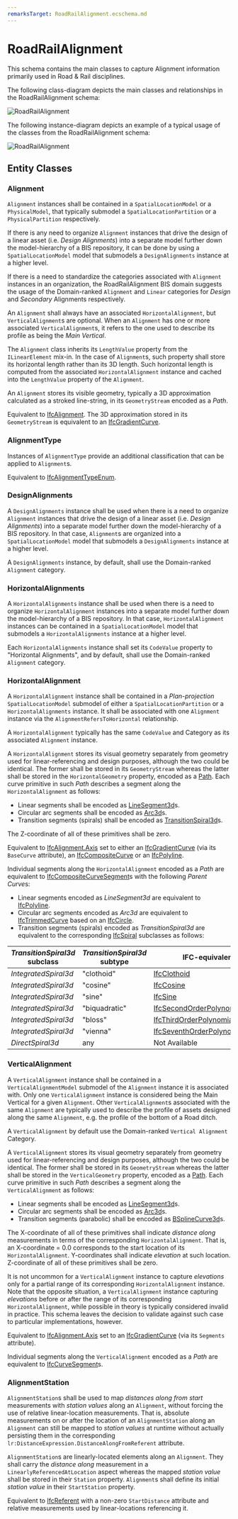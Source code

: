 ```yaml
---
remarksTarget: RoadRailAlignment.ecschema.md
---
```


# RoadRailAlignment

This schema contains the main classes to capture Alignment information primarily used in Road & Rail disciplines.

The following class-diagram depicts the main classes and relationships in the RoadRailAlignment schema:

![RoadRailAlignment](./media/RoadRailAlignment-classes.png)

The following instance-diagram depicts an example of a typical usage of the classes from the RoadRailAlignment schema:

![RoadRailAlignment](./media/RoadRailAlignment-instances.png)

## Entity Classes

### Alignment

`Alignment` instances shall be contained in a `SpatialLocationModel` or a `PhysicalModel`, that typically submodel a `SpatialLocationPartition` or a `PhysicalPartition` respectively. 

If there is any need to organize `Alignment` instances that drive the design of a linear asset (i.e. *Design Alignments*) into a separate model further down the model-hierarchy of a BIS repository, it can be done by using a `SpatialLocationModel` model that submodels a `DesignAlignments` instance at a higher level.

If there is a need to standardize the categories associated with `Alignment` instances in an organization, the RoadRailAlignment BIS domain suggests the usage of the Domain-ranked `Alignment` and `Linear` categories for *Design* and *Secondary* Alignments respectively.

An `Alignment` shall always have an associated `HorizontalAlignment`, but `VerticalAlignment`s are optional. When an `Alignment` has one or more associated `VerticalAlignment`s, it refers to the one used to describe its profile as being the *Main Vertical*.

The `Alignment` class inherits its `LengthValue` property from the `ILinearElement` mix-in. In the case of `Alignment`s, such property shall store its horizontal length rather than its 3D length. Such horizontal length is computed from the associated `HorizontalAlignment` instance and cached into the `LengthValue` property of the `Alignment`.

An `Alignment` stores its visible geometry, typically a 3D approximation calculated as a stroked line-string, in its `GeometryStream` encoded as a *Path*.

Equivalent to [IfcAlignment](https://standards.buildingsmart.org/IFC/RELEASE/IFC4_3/HTML/lexical/IfcAlignment.htm). The 3D approximation stored in its `GeometryStream` is equivalent to an [IfcGradientCurve](https://standards.buildingsmart.org/IFC/RELEASE/IFC4_3/HTML/lexical/IfcGradientCurve.htm).

### AlignmentType

Instances of `AlignmentType` provide an additional classification that can be applied to `Alignment`s.

Equivalent to [IfcAlignmentTypeEnum](https://standards.buildingsmart.org/IFC/RELEASE/IFC4_3/HTML/lexical/IfcAlignmentTypeEnum.htm).

### DesignAlignments

A `DesignAlignments` instance shall be used when there is a need to organize `Alignment` instances that drive the design of a linear asset (i.e. *Design Alignments*) into a separate model further down the model-hierarchy of a BIS repository. In that case, `Alignment`s are organized into a `SpatialLocationModel` model that submodels a `DesignAlignments` instance at a higher level.

A `DesignAlignments` instance, by default, shall use the Domain-ranked `Alignment` category.

### HorizontalAlignments

A `HorizontalAlignments` instance shall be used when there is a need to organize `HorizontalAlignment` instances into a separate model further down the model-hierarchy of a BIS repository. In that case, `HorizontalAlignment` instances can be contained in a `SpatialLocationModel` model that submodels a `HorizontalAlignments` instance at a higher level.

Each `HorizontalAlignments` instance shall set its `CodeValue` property to "Horizontal Alignments", and by default, shall use the Domain-ranked `Alignment` category.

### HorizontalAlignment

A `HorizontalAlignment` instance shall be contained in a *Plan-projection* `SpatialLocationModel` submodel of either a `SpatialLocationPartition` or a `HorizontalAlignments` instance. It shall be associated with one `Alignment` instance via the `AlignmentRefersToHorizontal` relationship.

A `HorizontalAlignment` typically has the same `CodeValue` and Category as its associated `Alignment` instance.

A `HorizontalAlignment` stores its visual geometry separately from geometry used for linear-referencing and design purposes, although the two could be identical. The former shall be stored in its `GeometryStream` whereas the latter shall be stored in the `HorizontalGeometry` property, encoded as a [Path](https://www.itwinjs.org/reference/core-geometry/curve/path/). Each curve primitive in such *Path* describes a segment along the `HorizontalAlignment` as follows:

- Linear segments shall be encoded as [LineSegment3d](https://www.itwinjs.org/reference/core-geometry/curve/linesegment3d/)s.
- Circular arc segments shall be encoded as [Arc3d](https://www.itwinjs.org/reference/core-geometry/curve/arc3d/)s.
- Transition segments (spirals) shall be encoded as [TransitionSpiral3d](https://www.itwinjs.org/reference/core-geometry/curve/transitionspiral3d/)s.

The Z-coordinate of all of these primitives shall be zero.

Equivalent to [IfcAlignment.Axis](https://standards.buildingsmart.org/IFC/RELEASE/IFC4_3/HTML/lexical/IfcAlignment.htm) set to either an [IfcGradientCurve](https://standards.buildingsmart.org/IFC/RELEASE/IFC4_3/HTML/lexical/IfcGradientCurve.htm) (via its `BaseCurve` attribute), an [IfcCompositeCurve](https://standards.buildingsmart.org/IFC/RELEASE/IFC4_3/HTML/lexical/IfcCompositeCurve.htm) or an [IfcPolyline](https://standards.buildingsmart.org/IFC/RELEASE/IFC4_3/HTML/lexical/IfcPolyline.htm).

Individual segments along the `HorizontalAlignment` encoded as a *Path* are equivalent to [IfcCompositeCurveSegment](https://standards.buildingsmart.org/IFC/RELEASE/IFC4_3/HTML/lexical/IfcCompositeCurveSegment.htm)s with the following *Parent Curve*s:

- Linear segments encoded as *LineSegment3d* are equivalent to [IfcPolyline](https://standards.buildingsmart.org/IFC/RELEASE/IFC4_3/HTML/lexical/IfcPolyline.htm).
- Circular arc segments encoded as *Arc3d* are equivalent to [IfcTrimmedCurve](https://standards.buildingsmart.org/IFC/RELEASE/IFC4_3/HTML/lexical/IfcTrimmedCurve.htm) based on an [IfcCircle](https://standards.buildingsmart.org/IFC/RELEASE/IFC4_3/HTML/lexical/IfcCircle.htm).
- Transition segments (spirals) encoded as *TransitionSpiral3d* are equivalent to the corresponding [IfcSpiral](https://standards.buildingsmart.org/IFC/RELEASE/IFC4_3/HTML/lexical/IfcSpiral.htm) subclasses as follows:

| *TransitionSpiral3d* subclass | *TransitionSpiral3d* subtype | IFC-equivalent |
| ----------------------------- | ---------------------------- | -------------- |
| *IntegratedSpiral3d* | "clothoid" | [IfcClothoid](https://standards.buildingsmart.org/IFC/RELEASE/IFC4_3/HTML/lexical/IfcClothoid.htm) |
| *IntegratedSpiral3d* | "cosine" | [IfcCosine](https://standards.buildingsmart.org/IFC/RELEASE/IFC4_3/HTML/lexical/IfcCosine.htm) |
| *IntegratedSpiral3d* | "sine" | [IfcSine](https://standards.buildingsmart.org/IFC/RELEASE/IFC4_3/HTML/lexical/IfcSine.htm) |
| *IntegratedSpiral3d* | "biquadratic" | [IfcSecondOrderPolynomialSpiral](https://standards.buildingsmart.org/IFC/RELEASE/IFC4_3/HTML/lexical/IfcSecondOrderPolynomialSpiral.htm) |
| *IntegratedSpiral3d* | "bloss" | [IfcThirdOrderPolynomialSpiral](https://standards.buildingsmart.org/IFC/RELEASE/IFC4_3/HTML/lexical/IfcThirdOrderPolynomialSpiral.htm) |
| *IntegratedSpiral3d* | "vienna" | [IfcSeventhOrderPolynomialSpiral](https://standards.buildingsmart.org/IFC/RELEASE/IFC4_3/HTML/lexical/IfcSeventhOrderPolynomialSpiral.htm) |
| *DirectSpiral3d* | any | Not Available |

### VerticalAlignment

A `VerticalAlignment` instance shall be contained in a `VerticalAlignmentModel` submodel of the `Alignment` instance it is associated with. Only one `VerticalAlignment` instance is considered being the Main Vertical for a given `Alignment`. Other `VerticalAlignment`s associated with the same `Alignment` are typically used to describe the profile of assets designed along the same `Alignment`, e.g. the profile of the bottom of a Road ditch.

A `VerticalAlignment` by default use the Domain-ranked `Vertical Alignment` Category.

A `VerticalAlignment` stores its visual geometry separately from geometry used for linear-referencing and design purposes, although the two could be identical. The former shall be stored in its `GeometryStream` whereas the latter shall be stored in the `VerticalGeometry` property, encoded as a [Path](https://www.itwinjs.org/reference/core-geometry/curve/path/). Each curve primitive in such *Path* describes a segment along the `VerticalAlignment` as follows:

- Linear segments shall be encoded as [LineSegment3d](https://www.itwinjs.org/reference/core-geometry/curve/linesegment3d/)s.
- Circular arc segments shall be encoded as [Arc3d](https://www.itwinjs.org/reference/core-geometry/curve/arc3d/)s.
- Transition segments (parabolic) shall be encoded as [BSplineCurve3d](https://www.itwinjs.org/reference/core-geometry/bspline/bsplinecurve3d/)s.

The X-coordinate of all of these primitives shall indicate *distance along* measurements in terms of the corresponding `HorizontalAlignment`. That is, an X-coordinate = 0.0 corresponds to the start location of its `HorizontalAlignment`. Y-coordinates shall indicate *elevation* at such location. Z-coordinate of all of these primitives shall be zero. 

It is not uncommon for a `VerticalAlignment` instance to capture *elevations* only for a partial range of its corresponding `HorizontalAlignment` instance. Note that the opposite situation, a `VerticalAlignment` instance capturing *elevations* before or after the range of its corresponding `HorizontalAlignment`, while possible in theory is typically considered invalid in practice. This schema leaves the decision to validate against such case to particular implementations, however.

Equivalent to [IfcAlignment.Axis](https://standards.buildingsmart.org/IFC/RELEASE/IFC4_3/HTML/lexical/IfcAlignment.htm) set to an [IfcGradientCurve](https://standards.buildingsmart.org/IFC/RELEASE/IFC4_3/HTML/lexical/IfcGradientCurve.htm) (via its `Segments` attribute).

Individual segments along the `VerticalAlignment` encoded as a *Path* are equivalent to [IfcCurveSegment](https://standards.buildingsmart.org/IFC/RELEASE/IFC4_3/HTML/lexical/IfcCurveSegment.htm)s.

### AlignmentStation

`AlignmentStation`s shall be used to map *distances along from start* measurements with *station values* along an `Alignment`, without forcing the use of relative linear-location measurements. That is, absolute measurements on or after the location of an `AlignmentStation` along an `Alignment` can still be mapped to *station values* at runtime without actually persisting them in the corresponding `lr:DistanceExpression.DistanceAlongFromReferent` attribute.

`AlignmentStation`s are linearly-located elements along an `Alignment`. They shall carry the *distance along* measurement in a `LinearlyReferencedAtLocation` aspect whereas the mapped *station value* shall be stored in their `Station` property. `Alignment`s shall define its initial *station value* in their `StartStation` property.

Equivalent to [IfcReferent](https://standards.buildingsmart.org/IFC/RELEASE/IFC4_3/HTML/lexical/IfcReferent.htm) with a non-zero `StartDistance` attribute and relative measurements used by linear-locations referencing it.

